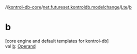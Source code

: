 //[kontrol-db-core](../../../index.md)/[net.futureset.kontroldb.modelchange](../index.md)/[Lte](index.md)/[b](b.md)

# b

[core engine and default templates for kontrol-db]\
val [b](b.md): [Operand](../-operand/index.md)

